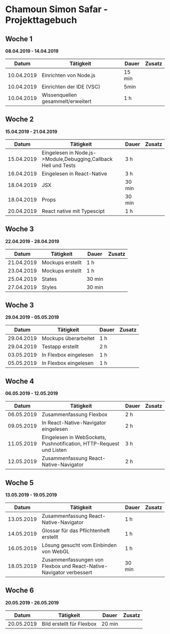 # Chamoun Simon Safar - Projekttagebuch

## Woche 1 
__08.04.2019 - 14.04.2019__

| Datum      | Tätigkeit                                                                | Dauer      | Zusatz |
| ---------- | ------------------------------------------------------------------------ | ---------- | ------ |
| 10.04.2019 | Einrichten von Node.js                                                   | 15 min     |        |
| 10.04.2019 | Einrichten der IDE (VSC)                                                 | 5min       |        |
| 10.04.2019 | Wissenquellen gesammelt/erweitert                                        | 1 h        |        |

## Woche 2
__15.04.2019 - 21.04.2019__

| Datum      | Tätigkeit                                                                | Dauer      | Zusatz |
| ---------- | ------------------------------------------------------------------------ | ---------- | ------ |
| 15.04.2019 | Eingelesen in Node.js->Module,Debugging,Callback Hell und Tests          | 3 h        |        |
| 16.04.2019 | Eingelesen in React-Native                                               | 3 h        |        |
| 18.04.2019 | JSX                                                                      | 30 min     |        |
| 18.04.2019 | Props                                                                    | 30 min     |        |
| 20.04.2019 | React native mit Typescipt                                               | 1 h        |        | 

## Woche 3
__22.04.2019 - 28.04.2019__

| Datum      | Tätigkeit                                                                | Dauer      | Zusatz |
| ---------- | ------------------------------------------------------------------------ | ---------- | ------ |
| 21.04.2019 | Mockups erstellt                                                         | 1 h        |        |
| 23.04.2019 | Mockups erstellt                                                         | 1 h        |        |
| 25.04.2019 | States                                                                   | 30 min     |        |
| 27.04.2019 | Styles                                                                   | 30 min     |        |

## Woche 3
__29.04.2019 - 05.05.2019__

| Datum      | Tätigkeit                                                                | Dauer      | Zusatz |
| ---------- | ------------------------------------------------------------------------ | ---------- | ------ |
| 29.04.2019 | Mockups überarbeitet                                                     | 1 h        |        |
| 29.04.2019 | Testapp erstellt                                                         | 2 h        |        |
| 03.05.2019 | In Flexbox eingelesen                                                    | 1 h        |        |
| 05.05.2019 | In Flexbox eingelesen                                                    | 1 h        |        |

## Woche 4
__06.05.2019 - 12.05.2019__

| Datum      | Tätigkeit                                                                | Dauer      | Zusatz |
| ---------- | ------------------------------------------------------------------------ | ---------- | ------ |
| 06.05.2019 | Zusammenfassung Flexbox                                                  | 2 h        |        |
| 09.05.2019 | In React-Native-Navigator  eingelesen                                    | 2 h        |        |
| 11.05.2019 | Eingelesen in WebSockets, Pushnotification, HTTP-Request und Listen      | 3 h        |        |
| 12.05.2019 | Zusammenfassung React-Native-Navigator                                   | 2 h        |        |

## Woche 5
__13.05.2019 - 19.05.2019__

| Datum      | Tätigkeit                                                                | Dauer      | Zusatz |
| ---------- | ------------------------------------------------------------------------ | ---------- | ------ |
| 13.05.2019 | Zusammenfassung React-Native-Navigator                                   | 1 h        |        |
| 14.05.2019 | Glossar für das Pflichtenheft erstellt                                   | 1 h        |        |
| 16.05.2019 | Lösung gesucht vom Einbinden von WebGL                                   | 1 h        |        |
| 18.05.2019 | Zusammenfassungen von Flexbox und React-Native-Navigator verbessert      | 30 min     |        |


## Woche 6
__20.05.2019 - 26.05.2019__

| Datum      | Tätigkeit                                                                | Dauer      | Zusatz |
| ---------- | ------------------------------------------------------------------------ | ---------- | ------ |
| 20.05.2019 | Bild erstellt für Flexbox                                                | 20 min     |        |
